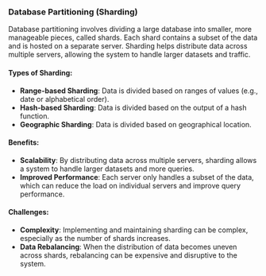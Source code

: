 ### **Database Partitioning (Sharding)**

Database partitioning involves dividing a large database into smaller, more manageable pieces, called shards. Each shard contains a subset of the data and is hosted on a separate server. Sharding helps distribute data across multiple servers, allowing the system to handle larger datasets and traffic.

#### Types of Sharding:

- **Range-based Sharding**: Data is divided based on ranges of values (e.g., date or alphabetical order).
- **Hash-based Sharding**: Data is divided based on the output of a hash function.
- **Geographic Sharding**: Data is divided based on geographical location.

#### Benefits:

- **Scalability**: By distributing data across multiple servers, sharding allows a system to handle larger datasets and more queries.
- **Improved Performance**: Each server only handles a subset of the data, which can reduce the load on individual servers and improve query performance.

#### Challenges:

- **Complexity**: Implementing and maintaining sharding can be complex, especially as the number of shards increases.
- **Data Rebalancing**: When the distribution of data becomes uneven across shards, rebalancing can be expensive and disruptive to the system.